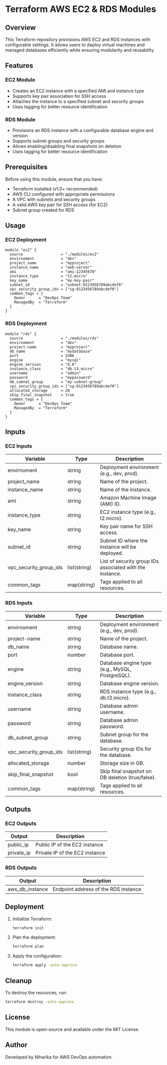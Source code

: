 # Terraform AWS EC2 & RDS Modules

## Overview
This Terraform repository provisions AWS EC2 and RDS instances with configurable settings. It allows users to deploy virtual machines and managed databases efficiently while ensuring modularity and reusability.

## Features
### EC2 Module
- Creates an EC2 instance with a specified AMI and instance type
- Supports key pair association for SSH access
- Attaches the instance to a specified subnet and security groups
- Uses tagging for better resource identification

### RDS Module
- Provisions an RDS instance with a configurable database engine and version
- Supports subnet groups and security groups
- Allows enabling/disabling final snapshots on deletion
- Uses tagging for better resource identification

## Prerequisites
Before using this module, ensure that you have:
- Terraform installed (v1.0+ recommended)
- AWS CLI configured with appropriate permissions
- A VPC with subnets and security groups
- A valid AWS key pair for SSH access (for EC2)
- Subnet group created for RDS

## Usage
### EC2 Deployment
```hcl
module "ec2" {
  source                 = "./modules/ec2"
  envirnoment            = "dev"
  project_name           = "myproject"
  instance_name          = "web-server"
  ami                    = "ami-12345678"
  instance_type          = "t2.micro"
  key_name               = "my-key-pair"
  subnet_id              = "subnet-0123456789abcdef0"
  vpc_security_group_ids = ["sg-0123456789abcdef0"]
  common_tags = {
    Owner      = "DevOps Team"
    ManagedBy  = "Terraform"
  }
}
```

### RDS Deployment
```hcl
module "rds" {
  source                 = "./modules/rds"
  envirnoment            = "dev"
  project-name           = "myproject"
  db_name                = "mydatabase"
  port                   = 3306
  engine                 = "mysql"
  engine_version         = "8.0"
  instance_class         = "db.t3.micro"
  username               = "admin"
  password               = "mypassword"
  db_subnet_group        = "my-subnet-group"
  vpc_security_group_ids = ["sg-0123456789abcdef0"]
  allocated_storage      = 20
  skip_final_snapshot    = true
  common_tags = {
    Owner      = "DevOps Team"
    ManagedBy  = "Terraform"
  }
}
```

## Inputs
### EC2 Inputs
| Variable                  | Type          | Description |
|---------------------------|--------------|-------------|
| envirnoment               | string       | Deployment environment (e.g., dev, prod). |
| project_name              | string       | Name of the project. |
| instance_name             | string       | Name of the instance. |
| ami                       | string       | Amazon Machine Image (AMI) ID. |
| instance_type             | string       | EC2 instance type (e.g., t2.micro). |
| key_name                  | string       | Key pair name for SSH access. |
| subnet_id                 | string       | Subnet ID where the instance will be deployed. |
| vpc_security_group_ids    | list(string) | List of security group IDs associated with the instance. |
| common_tags               | map(string)  | Tags applied to all resources. |

### RDS Inputs
| Variable                  | Type          | Description |
|---------------------------|--------------|-------------|
| envirnoment               | string       | Deployment environment (e.g., dev, prod). |
| project-name              | string       | Name of the project. |
| db_name                   | string       | Database name. |
| port                      | number       | Database port. |
| engine                    | string       | Database engine type (e.g., MySQL, PostgreSQL). |
| engine_version            | string       | Database engine version. |
| instance_class            | string       | RDS instance type (e.g., db.t3.micro). |
| username                  | string       | Database admin username. |
| password                  | string       | Database admin password. |
| db_subnet_group           | string       | Subnet group for the database. |
| vpc_security_group_ids    | list(string) | Security group IDs for the database. |
| allocated_storage         | number       | Storage size in GB. |
| skip_final_snapshot       | bool         | Skip final snapshot on DB deletion (true/false). |
| common_tags               | map(string)  | Tags applied to all resources. |

## Outputs
### EC2 Outputs
| Output       | Description |
|-------------|-------------|
| public_ip   | Public IP of the EC2 instance |
| private_ip  | Private IP of the EC2 instance |

### RDS Outputs
| Output          | Description |
|----------------|-------------|
| aws_db_instance | Endpoint address of the RDS instance |

## Deployment
1. Initialize Terraform:
   ```sh
   terraform init
   ```
2. Plan the deployment:
   ```sh
   terraform plan
   ```
3. Apply the configuration:
   ```sh
   terraform apply -auto-approve
   ```

## Cleanup
To destroy the resources, run:
```sh
terraform destroy -auto-approve
```

## License
This module is open-source and available under the MIT License.

## Author
Developed by Niharika for AWS DevOps automation.

